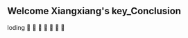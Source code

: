 Welcome Xiangxiang's key_Conclusion
-----------------------------------
loding
🐘  🐘  🐘  🐘  🐘  🐘  🐘

